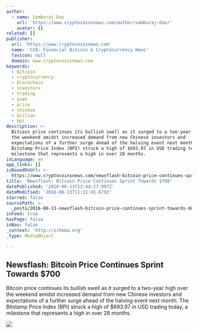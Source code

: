 ```yaml
---
author:
  - name: Samburaj Das
    url: 'https://www.cryptocoinsnews.com/author/samburaj-das/'
    avatar: {}
related: []
publisher:
  url: 'https://www.cryptocoinsnews.com'
  name: 'CCN: Financial Bitcoin & Cryptocurrency News'
  favicon: null
  domain: www.cryptocoinsnews.com
keywords:
  - bitcoin
  - cryptocurrency
  - blockchain
  - investors
  - trading
  - yuan
  - price
  - chinese
  - billion
  - bpi
description: >-
  Bitcoin price continues its bullish swell as it surged to a two-year high over
  the weekend amidst increased demand from new Chinese investors and
  expectations of a further surge ahead of the halving event next month. The
  Bitstamp Price Index (BPI) struck a high of $693.97 in USD trading today, a
  milestone that represents a high in over 28 months.
inLanguage: en
app_links: []
isBasedOnUrl: >-
  https://www.cryptocoinsnews.com/newsflash-bitcoin-price-continues-sprint-towards-700/
title: 'Newsflash: Bitcoin Price Continues Sprint Towards $700'
datePublished: '2016-06-13T13:44:27.997Z'
dateModified: '2016-06-13T11:11:45.679Z'
starred: false
sourcePath: >-
  _posts/2016-06-13-newsflash-bitcoin-price-continues-sprint-towards-dollar700.md
inFeed: true
hasPage: false
inNav: false
_context: 'http://schema.org'
_type: MediaObject

---
```

<article style=""><h1>Newsflash: Bitcoin Price Continues Sprint Towards $700</h1><p>Bitcoin price continues its bullish swell as it surged to a two-year high over the weekend amidst increased demand from new Chinese investors and expectations of a further surge ahead of the halving event next month. The Bitstamp Price Index (BPI) struck a high of $693.97 in USD trading today, a milestone that represents a high in over 28 months.</p><img src="https://www.cryptocoinsnews.com/wp-content/uploads/2016/06/BPI-Bitstamp-13062016-690-1024x581.jpg" /></article>